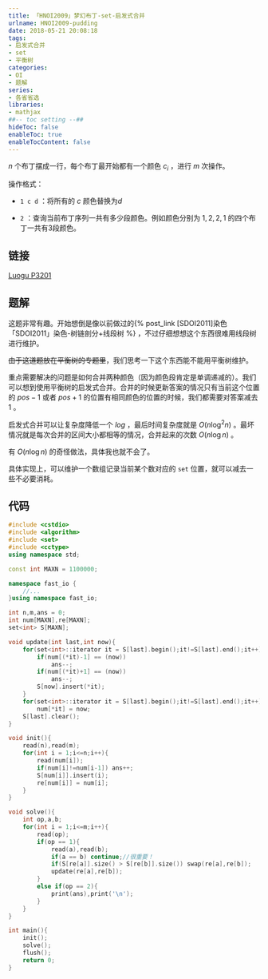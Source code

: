```yaml
---
title: 「HNOI2009」梦幻布丁-set-启发式合并
urlname: HNOI2009-pudding
date: 2018-05-21 20:08:18
tags:
- 启发式合并
- set
- 平衡树
categories: 
- OI
- 题解
series:
- 各省省选
libraries:
- mathjax 
##-- toc setting --##
hideToc: false
enableToc: true
enableTocContent: false
---
```


$n$ 个布丁摆成一行，每个布丁最开始都有一个颜色 $c_i$ ，进行 $m$ 次操作。

操作格式：

+ `1 c d` ：将所有的 $c$ 颜色替换为$d$

+ `2` ：查询当前布丁序列一共有多少段颜色。例如颜色分别为 $1,2,2,1$ 的四个布丁一共有3段颜色。

<!--more-->

## 链接

[Luogu P3201](https://www.luogu.org/problemnew/show/P3201)

## 题解

这题非常有趣。开始想倒是像以前做过的{% post_link [SDOI2011]染色 「SDOI2011」染色-树链剖分+线段树 %} ，不过仔细想想这个东西很难用线段树进行维护。

~~由于这道题放在平衡树的专题里~~，我们思考一下这个东西能不能用平衡树维护。

重点需要解决的问题是如何合并两种颜色（因为颜色段肯定是单调递减的）。我们可以想到使用平衡树的启发式合并。合并的时候更新答案的情况只有当前这个位置的 $pos-1$ 或者 $pos+1$ 的位置有相同颜色的位置的时候，我们都需要对答案减去 1 。

启发式合并可以让复杂度降低一个 $log$ ，最后时间复杂度就是 $O(n \log^2{n})$ 。最坏情况就是每次合并的区间大小都相等的情况，合并起来的次数 $O(n \log {n})$ 。

有 $O(n \log{n})$ 的奇怪做法，具体我也就不会了。

具体实现上，可以维护一个数组记录当前某个数对应的 `set` 位置，就可以减去一些不必要消耗。

## 代码


```cpp
#include <cstdio>
#include <algorithm>
#include <set>
#include <cctype>
using namespace std;

const int MAXN = 1100000;

namespace fast_io {
    //...
}using namespace fast_io;

int n,m,ans = 0;
int num[MAXN],re[MAXN];
set<int> S[MAXN];

void update(int last,int now){
    for(set<int>::iterator it = S[last].begin();it!=S[last].end();it++){
        if(num[(*it)-1] == (now)) 
            ans--;
        if(num[(*it)+1] == (now))
            ans--;
        S[now].insert(*it);
    }
    for(set<int>::iterator it = S[last].begin();it!=S[last].end();it++)
        num[*it] = now;
    S[last].clear();
}

void init(){
    read(n),read(m);
    for(int i = 1;i<=n;i++){
        read(num[i]);
        if(num[i]!=num[i-1]) ans++;
        S[num[i]].insert(i);
        re[num[i]] = num[i];
    }
}

void solve(){
    int op,a,b;
    for(int i = 1;i<=m;i++){
        read(op);
        if(op == 1){
            read(a),read(b);
            if(a == b) continue;//很重要！
            if(S[re[a]].size() > S[re[b]].size()) swap(re[a],re[b]);
            update(re[a],re[b]);
        }
        else if(op == 2){
            print(ans),print('\n');
        }
    }
}

int main(){
    init();
    solve();
    flush();
    return 0;
}
```

